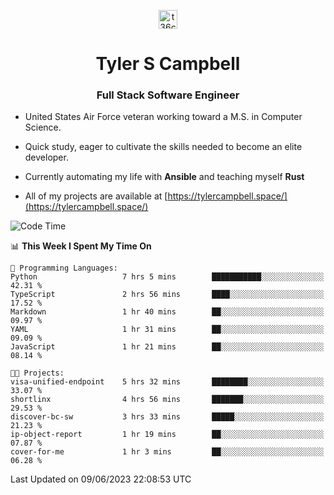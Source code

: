<p align="center">
<a href="https://www.linkedin.com/in/t36campbell" target="blank"><img align="center" src="https://ik.imagekit.io/t36campbell/Portfolio/linkedin.png.original_m8bbGgPh6.png" alt="t36campbell" height="30" width="30" /></a>
</p>
<h1 align="center">Tyler S Campbell</h1>
<h3 align="center">Full Stack Software Engineer</h3>

* United States Air Force veteran working toward a M.S. in Computer Science.

* Quick study, eager to cultivate the skills needed to become an elite developer.

* Currently automating my life with **Ansible** and teaching myself **Rust**

* All of my projects are available at [https://tylercampbell.space/](https://tylercampbell.space/)

<!--START_SECTION:waka-->
![Code Time](http://img.shields.io/badge/Code%20Time-2%2C557%20hrs%2039%20mins-blue)

📊 **This Week I Spent My Time On** 

```text
💬 Programming Languages: 
Python                   7 hrs 5 mins        ███████████░░░░░░░░░░░░░░   42.31 % 
TypeScript               2 hrs 56 mins       ████░░░░░░░░░░░░░░░░░░░░░   17.52 % 
Markdown                 1 hr 40 mins        ██░░░░░░░░░░░░░░░░░░░░░░░   09.97 % 
YAML                     1 hr 31 mins        ██░░░░░░░░░░░░░░░░░░░░░░░   09.09 % 
JavaScript               1 hr 21 mins        ██░░░░░░░░░░░░░░░░░░░░░░░   08.14 % 

🐱‍💻 Projects: 
visa-unified-endpoint    5 hrs 32 mins       ████████░░░░░░░░░░░░░░░░░   33.07 % 
shortlinx                4 hrs 56 mins       ███████░░░░░░░░░░░░░░░░░░   29.53 % 
discover-bc-sw           3 hrs 33 mins       █████░░░░░░░░░░░░░░░░░░░░   21.23 % 
ip-object-report         1 hr 19 mins        ██░░░░░░░░░░░░░░░░░░░░░░░   07.87 % 
cover-for-me             1 hr 3 mins         ██░░░░░░░░░░░░░░░░░░░░░░░   06.28 % 
```


 Last Updated on 09/06/2023 22:08:53 UTC
<!--END_SECTION:waka-->
